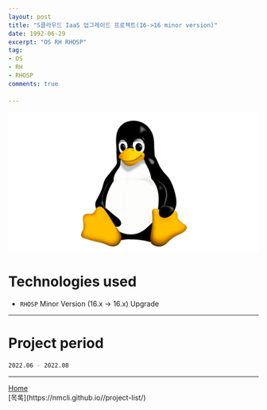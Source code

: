 ```yaml
---
layout: post
title: "S클라우드 IaaS 업그레이드 프로젝트(16->16 minor version)"
date: 1992-06-29
excerpt: "OS RH RHOSP"
tag:
- OS
- RH
- RHOSP
comments: true

---
```


![Untitled](/assets/img/linux_logo.png)
# Technologies used
* `RHOSP` Minor Version (16.x -> 16.x) Upgrade

---

# Project period
```bash
2022.06 - 2022.08
```
---

<div markdown="0"><a href="#" class="btn">Home</a></div>
[목록](https://nmcli.github.io//project-list/)

